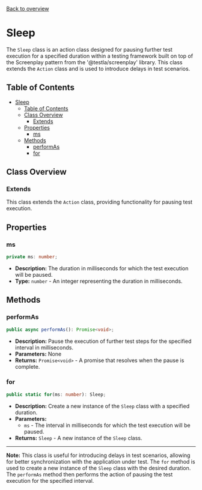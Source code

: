 [Back to overview]()

# Sleep

The `Sleep` class is an action class designed for pausing further test execution for a specified duration within a testing framework built on top of the Screenplay pattern from the '@testla/screenplay' library. This class extends the `Action` class and is used to introduce delays in test scenarios.

## Table of Contents

- [Sleep](#sleep)
  - [Table of Contents](#table-of-contents)
  - [Class Overview](#class-overview)
    - [Extends](#extends)
  - [Properties](#properties)
    - [ms](#ms)
  - [Methods](#methods)
    - [performAs](#performas)
    - [for](#for)

## Class Overview

### Extends

This class extends the `Action` class, providing functionality for pausing test execution.

## Properties

### ms

```typescript
private ms: number;
```

- **Description:** The duration in milliseconds for which the test execution will be paused.
- **Type:** `number` - An integer representing the duration in milliseconds.

## Methods

### performAs

```typescript
public async performAs(): Promise<void>;
```

- **Description:** Pause the execution of further test steps for the specified interval in milliseconds.
- **Parameters:** None
- **Returns:** `Promise<void>` - A promise that resolves when the pause is complete.

### for

```typescript
public static for(ms: number): Sleep;
```

- **Description:** Create a new instance of the `Sleep` class with a specified duration.
- **Parameters:**
  - `ms` - The interval in milliseconds for which the test execution will be paused.
- **Returns:** `Sleep` - A new instance of the `Sleep` class.

---

**Note:** This class is useful for introducing delays in test scenarios, allowing for better synchronization with the application under test. The `for` method is used to create a new instance of the `Sleep` class with the desired duration. The `performAs` method then performs the action of pausing the test execution for the specified interval.